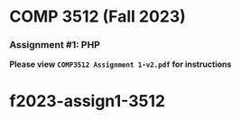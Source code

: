 # COMP 3512 (Fall 2023)
### Assignment #1: PHP

**Please view `COMP3512 Assignment 1-v2.pdf` for instructions**

  
# f2023-assign1-3512

